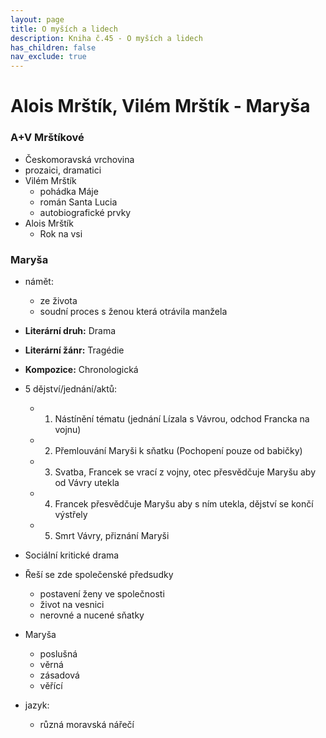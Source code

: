 ```yaml
---
layout: page
title: O myších a lidech
description: Kniha č.45 - O myších a lidech
has_children: false
nav_exclude: true
---
```


# Alois Mrštík, Vilém Mrštík - Maryša

### A+V Mrštíkové
- Českomoravská vrchovina
- prozaici, dramatici
- Vilém Mrštík
    - pohádka Máje
    - román Santa Lucia
    - autobiografické prvky
- Alois Mrštík
    - Rok na vsi

### Maryša
- námět:
    - ze života
    - soudní proces s ženou která otrávila manžela
- **Literární druh:** Drama
- **Literární žánr:** Tragédie
- **Kompozice:** Chronologická
- 5 dějství/jednání/aktů:
    - 1. Nástínění tématu (jednání Lízala s Vávrou, odchod Francka na vojnu)
    - 2. Přemlouvání Maryši k sňatku (Pochopení pouze od babičky)
    - 3. Svatba, Francek se vrací z vojny, otec přesvědčuje Maryšu aby od Vávry utekla
    - 4. Francek přesvědčuje Maryšu aby s ním utekla, dějství se končí výstřely
    - 5. Smrt Vávry, přiznání Maryši

- Sociální kritické drama
- Řeší se zde společenské předsudky
    - postavení ženy ve společnosti
    - život na vesnici
    - nerovné a nucené sňatky

- Maryša
    - poslušná
    - věrná
    - zásadová
    - věřící

- jazyk:
    - různá moravská nářečí
